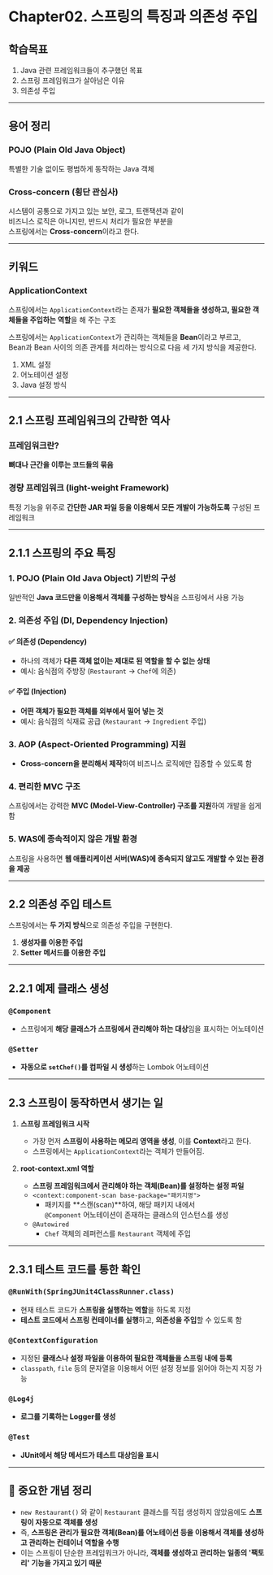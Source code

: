 # Chapter02. 스프링의 특징과 의존성 주입

## 학습목표

1. Java 관련 프레임워크들이 추구했던 목표
2. 스프링 프레임워크가 살아남은 이유
3. 의존성 주입

---

## 용어 정리

### POJO (Plain Old Java Object)

특별한 기술 없이도 평범하게 동작하는 Java 객체

### Cross-concern (횡단 관심사)

시스템이 공통으로 가지고 있는 보안, 로그, 트랜잭션과 같이  
비즈니스 로직은 아니지만, 반드시 처리가 필요한 부분을  
스프링에서는 **Cross-concern**이라고 한다.

---

## 키워드

### ApplicationContext

스프링에서는 `ApplicationContext`라는 존재가 **필요한 객체들을 생성하고, 필요한 객체들을 주입하는 역할**을 해 주는 구조

스프링에서는 `ApplicationContext`가 관리하는 객체들을 **Bean**이라고 부르고,  
Bean과 Bean 사이의 의존 관계를 처리하는 방식으로 다음 세 가지 방식을 제공한다.

1. XML 설정
2. 어노테이션 설정
3. Java 설정 방식

---

## 2.1 스프링 프레임워크의 간략한 역사

### 프레임워크란?

**뼈대나 근간을 이루는 코드들의 묶음**

### 경량 프레임워크 (light-weight Framework)

특정 기능을 위주로 **간단한 JAR 파일 등을 이용해서 모든 개발이 가능하도록** 구성된 프레임워크

---

## 2.1.1 스프링의 주요 특징

### 1. POJO (Plain Old Java Object) 기반의 구성

일반적인 **Java 코드만을 이용해서 객체를 구성하는 방식**을 스프링에서 사용 가능

### 2. 의존성 주입 (DI, Dependency Injection)

#### ✅ 의존성 (Dependency)

- 하나의 객체가 **다른 객체 없이는 제대로 된 역할을 할 수 없는 상태**
- 예시: 음식점의 주방장 (`Restaurant` → `Chef`에 의존)

#### ✅ 주입 (Injection)

- **어떤 객체가 필요한 객체를 외부에서 밀어 넣는 것**
- 예시: 음식점의 식재료 공급 (`Restaurant` → `Ingredient` 주입)

### 3. AOP (Aspect-Oriented Programming) 지원

- **Cross-concern을 분리해서 제작**하여 비즈니스 로직에만 집중할 수 있도록 함

### 4. 편리한 MVC 구조

스프링에서는 강력한 **MVC (Model-View-Controller) 구조를 지원**하여 개발을 쉽게 함

### 5. WAS에 종속적이지 않은 개발 환경

스프링을 사용하면 **웹 애플리케이션 서버(WAS)에 종속되지 않고도 개발할 수 있는 환경을 제공**

---

## 2.2 의존성 주입 테스트

스프링에서는 **두 가지 방식**으로 의존성 주입을 구현한다.

1. **생성자를 이용한 주입**
2. **Setter 메서드를 이용한 주입**

---

## 2.2.1 예제 클래스 생성

### `@Component`

- 스프링에게 **해당 클래스가 스프링에서 관리해야 하는 대상**임을 표시하는 어노테이션

### `@Setter`

- **자동으로 `setChef()`를 컴파일 시 생성**하는 Lombok 어노테이션

---

## 2.3 스프링이 동작하면서 생기는 일

1. **스프링 프레임워크 시작**

   - 가장 먼저 **스프링이 사용하는 메모리 영역을 생성**, 이를 **Context**라고 한다.
   - 스프링에서는 `ApplicationContext`라는 객체가 만들어짐.

2. **root-context.xml 역할**
   - **스프링 프레임워크에서 관리해야 하는 객체(Bean)를 설정하는 설정 파일**
   - `<context:component-scan base-package="패키지명">`
     - 패키지를 **스캔(scan)**하여, 해당 패키지 내에서  
       `@Component` 어노테이션이 존재하는 클래스의 인스턴스를 생성
   - `@Autowired`
     - `Chef` 객체의 레퍼런스를 `Restaurant` 객체에 주입

---

## 2.3.1 테스트 코드를 통한 확인

### `@RunWith(SpringJUnit4ClassRunner.class)`

- 현재 테스트 코드가 **스프링을 실행하는 역할**을 하도록 지정
- **테스트 코드에서 스프링 컨테이너를 실행**하고, **의존성을 주입**할 수 있도록 함

### `@ContextConfiguration`

- 지정된 **클래스나 설정 파일을 이용하여 필요한 객체들을 스프링 내에 등록**
- `classpath`, `file` 등의 문자열을 이용해서 어떤 설정 정보를 읽어야 하는지 지정 가능

### `@Log4j`

- **로그를 기록하는 Logger를 생성**

### `@Test`

- **JUnit에서 해당 메서드가 테스트 대상임을 표시**

---

## 📌 중요한 개념 정리

- `new Restaurant()` 와 같이 `Restaurant` 클래스를 직접 생성하지 않았음에도 **스프링이 자동으로 객체를 생성**
- 즉, **스프링은 관리가 필요한 객체(Bean)를 어노테이션 등을 이용해서 객체를 생성하고 관리하는 컨테이너 역할을 수행**
- 이는 스프링이 단순한 프레임워크가 아니라, **객체를 생성하고 관리하는 일종의 '팩토리' 기능을 가지고 있기 때문**
